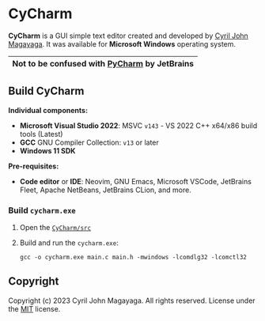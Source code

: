 # CyCharm

**CyCharm** is a GUI simple text editor created and developed by [Cyril John Magayaga](https://github.com/magayaga). It was available for **Microsoft Windows** operating system.

| Not to be confused with [**PyCharm**](https://www.jetbrains.com/pycharm/) by JetBrains
| ---

## Build CyCharm

**Individual components:**

  * **Microsoft Visual Studio 2022**: MSVC `v143` - VS 2022 C++ x64/x86 build tools (Latest)
  * **GCC** GNU Compiler Collection: `v13` or later
  * **Windows 11 SDK**

**Pre-requisites:**
  * **Code editor** or **IDE**: Neovim, GNU Emacs, Microsoft VSCode, JetBrains Fleet, Apache NetBeans, JetBrains CLion, and more.

### Build `cycharm.exe`

  1. Open the [`CyCharm/src`](src)
  2. Build and run the `cycharm.exe`:

     `gcc -o cycharm.exe main.c main.h -mwindows -lcomdlg32 -lcomctl32`

## Copyright

Copyright (c) 2023 Cyril John Magayaga. All rights reserved.
License under the [MIT](LICENSE) license.
